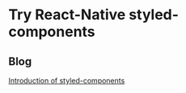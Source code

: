# Try React-Native styled-components #

## Blog ##
[Introduction of styled-components](https://engineering.thinknet.co.th/%E0%B8%A5%E0%B8%AD%E0%B8%87%E0%B9%80%E0%B8%A5%E0%B9%88%E0%B8%99-styled-components-%E0%B8%81%E0%B8%B1%E0%B8%99-700b2e7d4260)
